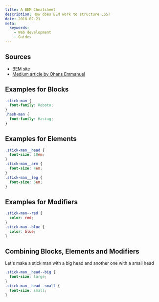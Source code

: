 ```yaml
---
title: A BEM Cheatsheet
description: How does BEM work to structure CSS?
date: 2018-02-21
meta:
  keywords:
    - Web development
    - Guides
---
```


## Sources

- [BEM site](http://getbem.com/naming/)
- [Medium article by Ohans Emmanuel](https://medium.freecodecamp.org/css-naming-conventions-that-will-save-you-hours-of-debugging-35cea737d849)

## Examples for **Blocks**

```css
.stick-man {
  font-family: Roboto;
}
.hash-man {
  font-family: Hastag;
}
```

## Examples for **Elements**

```css
.stick-man__head {
  font-size: 10em;
}
.stick-man__arm {
  font-size: 4em;
}
.stick-man__leg {
  font-size: 5em;
}
```

## Examples for **Modifiers**

```css
.stick-man--red {
  color: red;
}
.stick-man--blue {
  color: blue;
}
```

## Combining Blocks, Elements and Modifiers

Let's make a stick man with a big head and another one with a small head

```css
.stick-man__head--big {
  font-size: large;
}
.stick-man__head--small {
  font-size: small;
}
```
